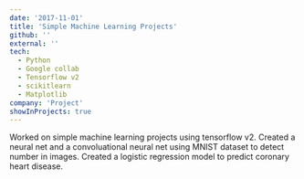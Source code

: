 ```yaml
---
date: '2017-11-01'
title: 'Simple Machine Learning Projects'
github: ''
external: ''
tech:
  - Python
  - Google collab
  - Tensorflow v2
  - scikitlearn
  - Matplotlib
company: 'Project'
showInProjects: true
---
```


Worked on simple machine learning projects using tensorflow v2. Created a neural net and a convoluational neural net using MNIST dataset to detect number in images. Created a logistic regression model to predict coronary heart disease.
